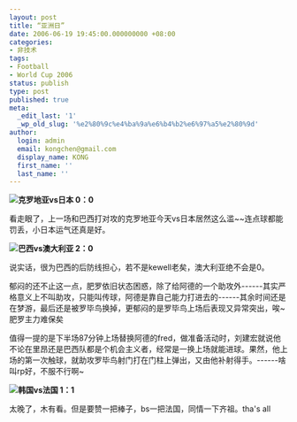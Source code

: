 ```yaml
---
layout: post
title: “亚洲日”
date: 2006-06-19 19:45:00.000000000 +08:00
categories:
- 非技术
tags:
- Football
- World Cup 2006
status: publish
type: post
published: true
meta:
  _edit_last: '1'
  _wp_old_slug: '%e2%80%9c%e4%ba%9a%e6%b4%b2%e6%97%a5%e2%80%9d'
author:
  login: admin
  email: kongchen@gmail.com
  display_name: KONG
  first_name: ''
  last_name: ''
---
```

**![](assets/soccerball.gif)克罗地亚vs日本 0：0**

看走眼了，上一场和巴西打对攻的克罗地亚今天vs日本居然这么滥~~连点球都能罚丢，小日本运气还真是好。

**![](assets/soccerball.gif)巴西vs澳大利亚 2：0**

说实话，很为巴西的后防线担心，若不是kewell老矣，澳大利亚绝不会是0。

郁闷的还不止这一点，肥罗依旧状态困惑，除了给阿德的一个助攻外------其实严格意义上不叫助攻，只能叫传球，阿德是靠自己能力打进去的------其余时间还是在梦游，最后还是被罗毕鸟换掉，更郁闷的是罗毕鸟上场后表现又异常突出，唉~肥罗主力难保矣

值得一提的是下半场87分钟上场替换阿德的fred，做准备活动时，刘建宏就说他不论在里昂还是巴西队都是个机会主义者，经常是一换上场就能进球。果然，他上场的第一次触球，就助攻罗毕鸟射门打在门柱上弹出，又由他补射得手。------啥叫rp好，不服不行啊~

**![](assets/soccerball.gif)韩国vs法国 1：1**

太晚了，木有看。但是要赞一把棒子，bs一把法国，同情一下齐祖。tha's all